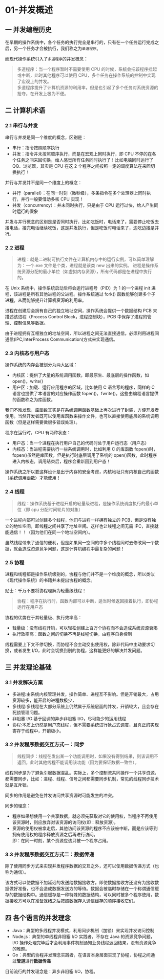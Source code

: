 # 01-并发概述

## 一 并发编程历史

在早期的操作系统中，各个任务的执行完全是串行的，只有在一个任务运行完成之后，另一个任务才会被执行，我们称之为`单道程序`。

而现代操作系统引入了`多道程序`的并发概念：

> 多道程序：当一个程序暂时不需要使用 CPU 的时候，系统会把该程序挂起或中断，此时其他程序可以使用 CPU，多个任务在操作系统的控制中实现了宏观上的并发。  
> 多道程序提升了计算机资源的利用率，但是也引起了多个任务对系统资源的抢夺，在开发上极为不便。

## 二 计算机术语

### 2.1 串行与并发

串行与并发是同一个维度的概念，区别是：

-   串行：指令按照顺序执行
-   并发：指令并未按照顺序执行，而是在宏观上同时执行，即 CPU 不停的在各个任务之间来回切换，给人感觉所有任务同时执行了！比如电脑同时运行了 QQ、浏览器，其实是 CPU 在这 2 个程序之间按照一定的调度算法在来回切换执行！

并行与并发并不是同一个维度上的概念：

-   并行（parallel）：在同一时刻（微秒级），多条指令在多个处理器上同时执行，并行一般要借助多核 CPU 实现！
-   并发（concurrency）：并未同时执行，只是由于 CPU 运行过快，给人产生同时运行的假象

并发与并行概念的区别是是否同时执行，比如吃饭时，电话来了，需要停止吃饭去接电话，接完电话继续吃饭，这是并发执行，但是吃饭时电话来了，边吃边接是并行。

### 2.2 进程

> 进程：就是二进制可执行文件在计算机内存中的运行实例，可以简单理解为：一个.exe 文件是个类，进程就是该类 new 出来的实例。
> 进程是操作系统资源分配的最小单位（如虚拟内存资源），所有代码都是在进程中执行的。

在 Unix 系统中，操作系统启动后将会运行进程号（PID）为 1 的一个进程 init 进程，该进程是所有其他进程的父进程。操作系统通过 fork() 函数能够创建多个子进程，从而能够提升计算机资源的利用率。

进程在创建后会拥有自己的独立地址空间，操作系统会提供一个数据结构 PCB 来描述该进程（Process Control Block，进程控制块），PCB 中保存了进程的管理、控制信息等数据。

由于进程拥有互相独立的地址空间，所以进程之间无法直接通信，必须利用进程间通信(IPC,InterProcess Communication)方式来实现通信。

### 2.3 内核态与用户态

操作系统的内存会被划分为两大区域：

-   内核区：提供了大量的系统调用函数，即最原生、最底层的操作函数，如 open()，write()
-   用户区：加载、运行应用程序的区域，比如使用 C 语言写的程序，同样的 C 语言也提供了本语言的对应操作函数 fopen()，fwrite()。这些由编程语言提供的函数称之为库函数。

我们不难发现，库函数其实是在系统调用函数基础上再次进行了封装，方便开发者使用。当然开发者既可以使用库函数来操作文件，也可以直接使用底层的系统调用函数（但是这样需要做很多错误处理）。

程序在运行时，CPU 有两种状态：

-   用户态：当一个进程在执行用户自己的代码时处于用户运行态（用户态）
-   内核态：当进程需要执行一些系统调用时，比如利用 C 的库函数 fopen()时，fopen()虽然是库函数，但是执行时底层调用了系统的 open()函数，此时程序进入内核态，调用结束后，程序会重新回到用户态！

操作系统之所以要这样设计是出于内存的安全考虑，内核地址只有内核自己的函数（系统调用函数）才能使用！

### 2.4 线程

> 线程：操作系统基于进程开启的轻量级进程，是操作系统调度执行的最小单位（即 cpu 分配时间轮片的对象）

一个进程内部可以创建多个线程，他们与进程一样拥有独立的 PCB，但是没有独立的地址空间，即线程之间共享了地址空间。这样也让线程之间无需 IPC，直接就能通信！！（因为他们在同一个地址空间内）。

虽然线程带来了通信的便利，但是如果同一空间的中多个线程同时去修改同一个数据，就会造成资源竞争问题，这是计算机编程中最复杂的问题！

### 2.5 协程

进程和线程都是操作系统级别的，协程与他们并不是一个维度的概念，所以类似《现代操作系统》的书籍并未提出协程的概念。

贴士：千万不要将协程理解为轻量级线程！

> 协程：程序在执行时，函数内部可以中断，适当时候返回接着执行，即协程运行在用户态

协程的优势在于其轻量级、执行效率高：

-   轻量级：没有线程开销，可以轻松创建上百万个协程而不会造成系统资源衰竭
-   执行效率高：函数之间的切换不再是线程切换，由程序自身控制

线程需要上下文不停切换，而协程不会主动交出使用权，除非代码中主动要求切换，或者发生 I/O，此时会切换到别的协程，这样能更好的解决并发问题。

## 三 并发理论基础

### 3.1 并发解决方案

-   多进程:由系统内核管理并发，操作简单、进程互不影响。但是开销最大，占用资源较多，能开启的进程数极少，
-   多线程:多线程在大部分系统上仍然属于系统层面的并发，开销较大，且会存在死锁管理问题。
-   非阻塞 I/O:基于回调的异步非阻塞 I/O，尽可能少的运用线程
-   协程:本质上仍然是用户态线程，但不需要系统进行抢占式调度，且真正的实现寄存于线程中，开销极小。

### 3.2 并发程序数据交互方式一：同步

> 线程同步：线程在发出某一个功能调用时，如果没有得到结果，则该调用不返回。此时其他线程不能调用该功能（因为要保证数据一致性）。

线程同步是为了避免引起数据混乱。实际上，多个控制流共同操作一个共享资源，都需要同步，比如：进程、线程、信号之间都需要同步机制，常见的线程同步技术就是互斥锁。

同步的作用是避免在并发访问共享资源时可能发生的冲突。

同步的理念：

-   程序如果想使用一个共享数据，就必须先获取对它的使用权，当程序不再使用该资源时，则应放弃对该资源的访问权(即：释放资源)。
-   资源的使用权被拿走后，其他访问该资源的程序不应该被中断，而是应该等到拥有使用权的程序释放资源之后再进行访问。  
    即：在同一时刻，某个资源应该只被一个程序占用。

### 3.3 并发程序数据交互方式二：数据传递

除了使用同步方式来实现并发程序数据的交互之外，还可以使用数据传递方式（也称为通信）。

该方式可以使数据不加延迟的发送给数据接收方。即使数据接收方还没有为接收数据做好准备，也不会造成数据发送方的等待。数据会被临时存储在一个称谓通信缓存的数据结构中。通信缓存是一种特殊的数据结构，可以同时被多个程序使用，数据接收方可以在准备就绪之后按照数据存入通信缓存的顺序接收它们。

## 四 各个语言的并发理念

-   Java：典型的多线程并发模式，利用同步机制（加锁）来实现并发访问控制
-   Node.js：典型的单线程非阻塞 I/O 实践者，不存在 Java 的资源竞争问题，I/O 操作处理完毕后才会利用事件机制通知业务线程返回结果，没有资源竞争的难题。
-   Go：典型的协程并发理念实践者，在语言本身层面实现了协程，协程之间通过**管道**进行**数据传递**

目前流行的并发理念是：异步非阻塞 I/O，协程。

